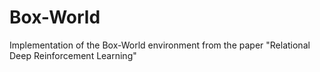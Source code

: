 # Box-World
Implementation of the Box-World environment from the paper "Relational Deep Reinforcement Learning"
